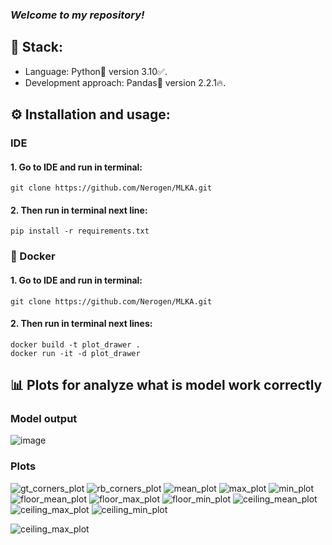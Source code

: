 ### _Welcome to my repository!_
## 🎸 Stack:
- Language: Python🐍 version 3.10✅.
- Development approach: Pandas🔨 version 2.2.1🔥.
## ⚙ Installation and usage:
### IDE
#### 1. Go to IDE and run in terminal:
    git clone https://github.com/Nerogen/MLKA.git
#### 2. Then run in terminal next line:
    pip install -r requirements.txt
### 🐳 Docker
#### 1. Go to IDE and run in terminal:
    git clone https://github.com/Nerogen/MLKA.git
#### 2. Then run in terminal next lines:
    docker build -t plot_drawer .
    docker run -it -d plot_drawer

## 📊 Plots for analyze what is model work correctly
### Model output
![image](https://github.com/Nerogen/LightWeigth/assets/72101790/7a0ce80f-dd19-49e0-b5da-ff5c28dc56fb)
### Plots
![gt_corners_plot](https://github.com/Nerogen/LightWeigth/assets/72101790/3c1f58cb-8f42-4284-997d-d845004146cf)
![rb_corners_plot](https://github.com/Nerogen/LightWeigth/assets/72101790/4940ed75-342b-4697-81e2-5d8a32a0df04)
![mean_plot](https://github.com/Nerogen/LightWeigth/assets/72101790/23ae93a8-1134-4b1b-87fe-7038895e0412)
![max_plot](https://github.com/Nerogen/LightWeigth/assets/72101790/9ee3b1bb-d438-4805-b966-7b171fcd9e9c)
![min_plot](https://github.com/Nerogen/LightWeigth/assets/72101790/fb931ae4-caf0-4cb1-8935-c780e20ea1ec)
![floor_mean_plot](https://github.com/Nerogen/LightWeigth/assets/72101790/352bcbb7-2052-427e-94c5-8a463e18d3a6)
![floor_max_plot](https://github.com/Nerogen/LightWeigth/assets/72101790/2eae3710-d356-47f5-bd6b-73bf26f309d6)
![floor_min_plot](https://github.com/Nerogen/LightWeigth/assets/72101790/ff4468d0-3771-4059-b178-ad08737d17c4)
![ceiling_mean_plot](https://github.com/Nerogen/LightWeigth/assets/72101790/a744a386-3490-4344-9204-9329663a017e)
![ceiling_max_plot](https://github.com/Nerogen/LightWeigth/assets/72101790/3a14fcd3-786e-4a73-b10d-73c84add49c1)
![ceiling_min_plot](https://github.com/Nerogen/LightWeigth/assets/72101790/11a9db62-e98f-493c-9fb7-3589dc10242e)






![ceiling_max_plot](https://github.com/Nerogen/LightWeigth/assets/72101790/f6531adc-f613-47e7-8de7-5f7225e59ebe)
